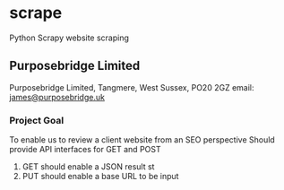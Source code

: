 # scrape
Python Scrapy website scraping
## Purposebridge Limited
Purposebridge Limited, Tangmere, West Sussex, PO20 2GZ
email: james@purposebridge.uk

### Project Goal
To enable us to review a client website from an SEO perspective
Should provide API interfaces for GET and POST
1. GET should enable a JSON result st
2. PUT should enable a base URL to be input

